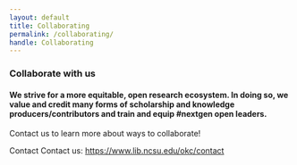 ```yaml
---
layout: default 
title: Collaborating
permalink: /collaborating/
handle: Collaborating
---
```


<link rel="preconnect" href="https://fonts.googleapis.com">
<link rel="preconnect" href="https://fonts.gstatic.com" crossorigin>
<link href="https://fonts.googleapis.com/css2?family=Bungee+Shade&family=Urbanist:wght@300&display=swap" rel="stylesheet">

### Collaborate with us

#### We strive for a more equitable, open research ecosystem. In doing so, we value and credit many forms of scholarship and knowledge producers/contributors and train and equip #nextgen open leaders. 

Contact us to learn more about ways to collaborate!

Contact
Contact us: https://www.lib.ncsu.edu/okc/contact
